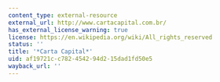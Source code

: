 ```yaml
---
content_type: external-resource
external_url: http://www.cartacapital.com.br/
has_external_license_warning: true
license: https://en.wikipedia.org/wiki/All_rights_reserved
status: ''
title: '*Carta Capital*'
uid: af19721c-c782-4542-94d2-15dad1fd50e5
wayback_url: ''
---
```

